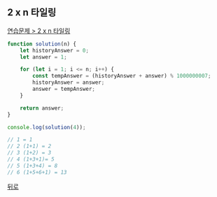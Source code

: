## 2 x n 타일링

[연습문제 > 2 x n 타일링](https://programmers.co.kr/learn/courses/30/lessons/12900)

``` js
function solution(n) {
    let historyAnswer = 0;
    let answer = 1;

    for (let i = 1; i <= n; i++) {
        const tempAnswer = (historyAnswer + answer) % 1000000007;
        historyAnswer = answer;
        answer = tempAnswer;
    }

    return answer;
}

console.log(solution(4));

// 1 = 1
// 2 (1+1) = 2
// 3 (1+2) = 3
// 4 (1+3+1)= 5
// 5 (1+3+4) = 8
// 6 (1+5+6+1) = 13
```

[뒤로](https://github.com/SeongYongLee/TIL/tree/main/AlgorithmProgrammers)